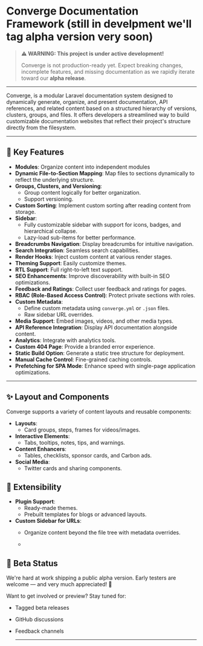   # Converge Documentation Framework (still in develpment we'll tag alpha version very soon)
> **⚠️ WARNING: This project is under active development!**
>
> Converge is not production-ready yet. Expect breaking changes, incomplete features, and missing documentation as we rapidly iterate toward our **alpha release**.

---

  Converge, is a modular Laravel documentation system designed to dynamically generate, organize, and present documentation, API references, and related content based on a structured hierarchy of versions, clusters, groups, and files. It offers developers a streamlined way to build customizable documentation websites that reflect their project's structure directly from the filesystem.

  ---

  ## 🚀 Key Features

  - **Modules**: Organize content into independent modules
  - **Dynamic File-to-Section Mapping**: Map files to sections dynamically to reflect the underlying structure.
  - **Groups, Clusters, and Versioning**:
    - Group content logically for better organization.
    - Support versioning.
  - **Custom Sorting**: Implement custom sorting after reading content from storage.
  - **Sidebar**:
    - Fully customizable sidebar with support for icons, badges, and hierarchical collapse.
    - Lazy-load sub-items for better performance.
  - **Breadcrumbs Navigation**: Display breadcrumbs for intuitive navigation.
  - **Search Integration**: Seamless search capabilities.
  - **Render Hooks**: Inject custom content at various render stages.
  - **Theming Support**: Easily customize themes.
  - **RTL Support**: Full right-to-left text support.
  - **SEO Enhancements**: Improve discoverability with built-in SEO optimizations.
  - **Feedback and Ratings**: Collect user feedback and ratings for pages.
  - **RBAC (Role-Based Access Control)**: Protect private sections with roles.
  - **Custom Metadata**:
    - Define custom metadata using `converge.yml` or `.json` files.
    - Raw sidebar URL overrides.
  - **Media Support**: Embed images, videos, and other media types.
  - **API Reference Integration**: Display API documentation alongside content.
  - **Analytics**: Integrate with analytics tools.
  - **Custom 404 Page**: Provide a branded error experience.
  - **Static Build Option**: Generate a static tree structure for deployment.
  - **Manual Cache Control**: Fine-grained caching controls.
  - **Prefetching for SPA Mode**: Enhance speed with single-page application optimizations.
  ---

  ## ✨ Layout and Components

  Converge supports a variety of content layouts and reusable components:
  - **Layouts**:
    - Card groups, steps, frames for videos/images.
  - **Interactive Elements**:
    - Tabs, tooltips, notes, tips, and warnings.
  - **Content Enhancers**:
    - Tables, checklists, sponsor cards, and Carbon ads.
  - **Social Media**:
    - Twitter cards and sharing components.


  ## 🎯 Extensibility

  - **Plugin Support**:
    - Ready-made themes.
    - Prebuilt templates for blogs or advanced layouts.
  - **Custom Sidebar for URLs**:
    - Organize content beyond the file tree with metadata overrides.
   
    - 

## 🧪 Beta Status

We're hard at work shipping a public alpha version. Early testers are welcome — and very much appreciated! 🙏

Want to get involved or preview? Stay tuned for:

- Tagged beta releases
- GitHub discussions
- Feedback channels
  

  ---

